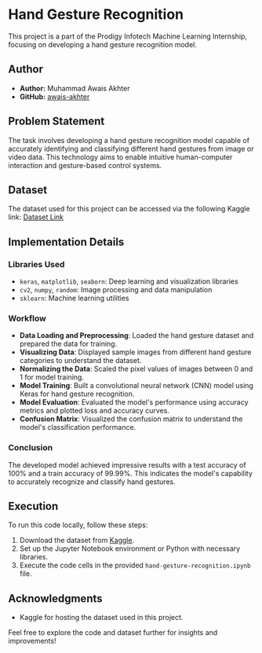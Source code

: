 # Hand Gesture Recognition

This project is a part of the Prodigy Infotech Machine Learning Internship, focusing on developing a hand gesture recognition model.

## Author

- **Author:** Muhammad Awais Akhter
- **GitHub:** [awais-akhter](https://github.com/awais-akhter)

## Problem Statement

The task involves developing a hand gesture recognition model capable of accurately identifying and classifying different hand gestures from image or video data. This technology aims to enable intuitive human-computer interaction and gesture-based control systems.

## Dataset

The dataset used for this project can be accessed via the following Kaggle link:
[Dataset Link](https://www.kaggle.com/datasets/gti-upm/leapgestrecog)

## Implementation Details

### Libraries Used
- `keras`, `matplotlib`, `seaborn`: Deep learning and visualization libraries
- `cv2`, `numpy`, `random`: Image processing and data manipulation
- `sklearn`: Machine learning utilities

### Workflow

- **Data Loading and Preprocessing**: Loaded the hand gesture dataset and prepared the data for training.
- **Visualizing Data**: Displayed sample images from different hand gesture categories to understand the dataset.
- **Normalizing the Data**: Scaled the pixel values of images between 0 and 1 for model training.
- **Model Training**: Built a convolutional neural network (CNN) model using Keras for hand gesture recognition.
- **Model Evaluation**: Evaluated the model's performance using accuracy metrics and plotted loss and accuracy curves.
- **Confusion Matrix**: Visualized the confusion matrix to understand the model's classification performance.

### Conclusion

The developed model achieved impressive results with a test accuracy of 100% and a train accuracy of 99.99%. This indicates the model's capability to accurately recognize and classify hand gestures.

## Execution

To run this code locally, follow these steps:
1. Download the dataset from [Kaggle](https://www.kaggle.com/datasets/gti-upm/leapgestrecog).
2. Set up the Jupyter Notebook environment or Python with necessary libraries.
3. Execute the code cells in the provided `hand-gesture-recognition.ipynb` file.

## Acknowledgments

- Kaggle for hosting the dataset used in this project.

Feel free to explore the code and dataset further for insights and improvements!

